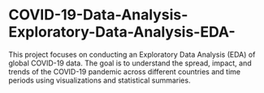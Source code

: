 # COVID-19-Data-Analysis-Exploratory-Data-Analysis-EDA-
This project focuses on conducting an Exploratory Data Analysis (EDA) of global COVID-19 data. The goal is to understand the spread, impact, and trends of the COVID-19 pandemic across different countries and time periods using visualizations and statistical summaries.
